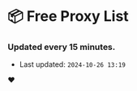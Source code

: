 # :package: Free Proxy List
### Updated every 15 minutes.

- Last updated: `2024-10-26 13:19`

:heart:
